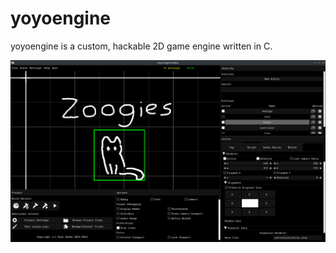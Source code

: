 # yoyoengine

yoyoengine is a custom, hackable 2D game engine written in C.

<img src="https://raw.githubusercontent.com/yoyoengine/yoyoeditor/main/.github/media/zoogies.png" alt="Zoogies Logo"/>
